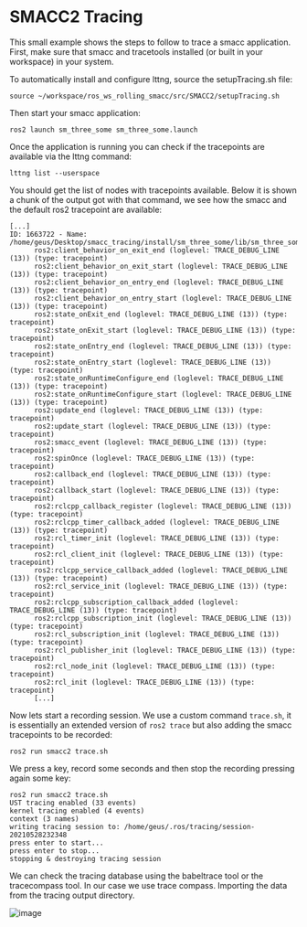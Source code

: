 # SMACC2 Tracing

This small example shows the steps to follow to trace a smacc application.
First, make sure that smacc and tracetools installed (or built in your workspace) in your system.

To automatically install and configure lttng, source the setupTracing.sh file:

```
source ~/workspace/ros_ws_rolling_smacc/src/SMACC2/setupTracing.sh
```

Then start your smacc application:

```
ros2 launch sm_three_some sm_three_some.launch
```

Once the application is running you can check if the tracepoints are available via the lttng command:

```
lttng list --userspace
```

You should get the list of nodes with tracepoints available. Below it is shown a chunk of the output got with that command, we see how the smacc and the default ros2 tracepoint are available:

```
[...]
ID: 1663722 - Name: /home/geus/Desktop/smacc_tracing/install/sm_three_some/lib/sm_three_some/sm_three_some_node
      ros2:client_behavior_on_exit_end (loglevel: TRACE_DEBUG_LINE (13)) (type: tracepoint)
      ros2:client_behavior_on_exit_start (loglevel: TRACE_DEBUG_LINE (13)) (type: tracepoint)
      ros2:client_behavior_on_entry_end (loglevel: TRACE_DEBUG_LINE (13)) (type: tracepoint)
      ros2:client_behavior_on_entry_start (loglevel: TRACE_DEBUG_LINE (13)) (type: tracepoint)
      ros2:state_onExit_end (loglevel: TRACE_DEBUG_LINE (13)) (type: tracepoint)
      ros2:state_onExit_start (loglevel: TRACE_DEBUG_LINE (13)) (type: tracepoint)
      ros2:state_onEntry_end (loglevel: TRACE_DEBUG_LINE (13)) (type: tracepoint)
      ros2:state_onEntry_start (loglevel: TRACE_DEBUG_LINE (13)) (type: tracepoint)
      ros2:state_onRuntimeConfigure_end (loglevel: TRACE_DEBUG_LINE (13)) (type: tracepoint)
      ros2:state_onRuntimeConfigure_start (loglevel: TRACE_DEBUG_LINE (13)) (type: tracepoint)
      ros2:update_end (loglevel: TRACE_DEBUG_LINE (13)) (type: tracepoint)
      ros2:update_start (loglevel: TRACE_DEBUG_LINE (13)) (type: tracepoint)
      ros2:smacc_event (loglevel: TRACE_DEBUG_LINE (13)) (type: tracepoint)
      ros2:spinOnce (loglevel: TRACE_DEBUG_LINE (13)) (type: tracepoint)
      ros2:callback_end (loglevel: TRACE_DEBUG_LINE (13)) (type: tracepoint)
      ros2:callback_start (loglevel: TRACE_DEBUG_LINE (13)) (type: tracepoint)
      ros2:rclcpp_callback_register (loglevel: TRACE_DEBUG_LINE (13)) (type: tracepoint)
      ros2:rclcpp_timer_callback_added (loglevel: TRACE_DEBUG_LINE (13)) (type: tracepoint)
      ros2:rcl_timer_init (loglevel: TRACE_DEBUG_LINE (13)) (type: tracepoint)
      ros2:rcl_client_init (loglevel: TRACE_DEBUG_LINE (13)) (type: tracepoint)
      ros2:rclcpp_service_callback_added (loglevel: TRACE_DEBUG_LINE (13)) (type: tracepoint)
      ros2:rcl_service_init (loglevel: TRACE_DEBUG_LINE (13)) (type: tracepoint)
      ros2:rclcpp_subscription_callback_added (loglevel: TRACE_DEBUG_LINE (13)) (type: tracepoint)
      ros2:rclcpp_subscription_init (loglevel: TRACE_DEBUG_LINE (13)) (type: tracepoint)
      ros2:rcl_subscription_init (loglevel: TRACE_DEBUG_LINE (13)) (type: tracepoint)
      ros2:rcl_publisher_init (loglevel: TRACE_DEBUG_LINE (13)) (type: tracepoint)
      ros2:rcl_node_init (loglevel: TRACE_DEBUG_LINE (13)) (type: tracepoint)
      ros2:rcl_init (loglevel: TRACE_DEBUG_LINE (13)) (type: tracepoint)
      [...]
```
Now lets start a recording session. We use a custom command ```trace.sh```, it is essentially an extended version of ```ros2 trace``` but also adding the smacc tracepoints to be recorded:

```
ros2 run smacc2 trace.sh
```
We press a key, record some seconds and then stop the recording pressing again some key:

```
ros2 run smacc2 trace.sh
UST tracing enabled (33 events)
kernel tracing enabled (4 events)
context (3 names)
writing tracing session to: /home/geus/.ros/tracing/session-20210528232348
press enter to start...
press enter to stop...
stopping & destroying tracing session
```
We can check the tracing database using the babeltrace tool or the tracecompass tool.
In our case we use trace compass. Importing the data from the tracing output directory.

![image](https://user-images.githubusercontent.com/13334595/120043632-9b258500-c00c-11eb-9e64-cb5507c46f49.png)
